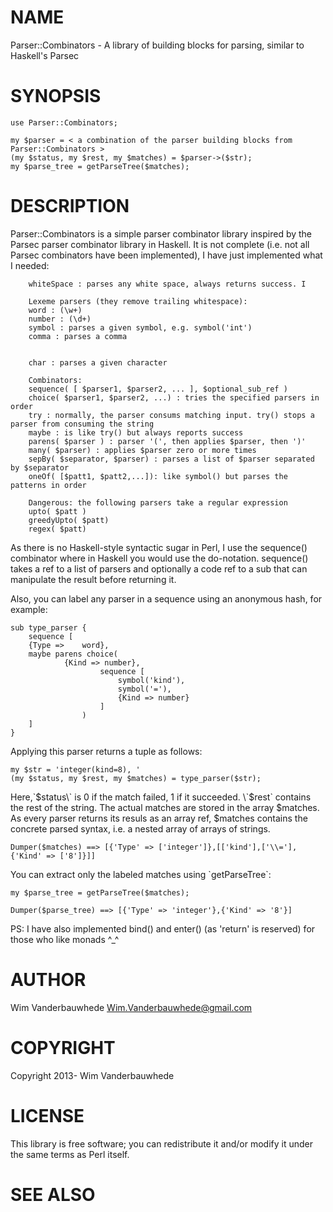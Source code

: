# NAME

Parser::Combinators - A library of building blocks for parsing, similar to Haskell's Parsec

# SYNOPSIS

    use Parser::Combinators;

    my $parser = < a combination of the parser building blocks from Parser::Combinators >
    (my $status, my $rest, my $matches) = $parser->($str);
    my $parse_tree = getParseTree($matches);



# DESCRIPTION

Parser::Combinators is a simple parser combinator library inspired by the Parsec parser combinator library in Haskell.
It is not complete (i.e. not all Parsec combinators have been implemented), I have just implemented what I needed:

        whiteSpace : parses any white space, always returns success. I

        Lexeme parsers (they remove trailing whitespace):
        word : (\w+)
        number : (\d+)
        symbol : parses a given symbol, e.g. symbol('int')
		comma : parses a comma
                

        char : parses a given character

        Combinators:
        sequence( [ $parser1, $parser2, ... ], $optional_sub_ref )
        choice( $parser1, $parser2, ...) : tries the specified parsers in order
        try : normally, the parser consums matching input. try() stops a parser from consuming the string
        maybe : is like try() but always reports success
        parens( $parser ) : parser '(', then applies $parser, then ')'
        many( $parser) : applies $parser zero or more times
        sepBy( $separator, $parser) : parses a list of $parser separated by $separator
        oneOf( [$patt1, $patt2,...]): like symbol() but parses the patterns in order

        Dangerous: the following parsers take a regular expression                                       
        upto( $patt )
        greedyUpto( $patt)
        regex( $patt)



As there is no Haskell-style syntactic sugar in Perl, I use the sequence() combinator where in Haskell you would use the do-notation.
sequence() takes a ref to a list of parsers and optionally a code ref to a sub that can manipulate the result before returning it.

Also, you can label any parser in a sequence using an anonymous hash, for example:

    sub type_parser {	
		sequence [
        {Type =>	word},
        maybe parens choice(
                {Kind => number},
						sequence [
							symbol('kind'),
							symbol('='),
                            {Kind => number}
						] 
					)        
		] 
    }

Applying this parser returns a tuple as follows:
   

    my $str = 'integer(kind=8), '
    (my $status, my $rest, my $matches) = type_parser($str);

Here,\`$status\` is 0 if the match failed, 1 if it succeeded.  \`$rest\` contains the rest of the string. 
The actual matches are stored in the array $matches. As every parser returns its resuls as an array ref, 
$matches contains the concrete parsed syntax, i.e. a nested array of arrays of strings. 

    Dumper($matches) ==> [{'Type' => ['integer']},[['kind'],['\\='],{'Kind' => ['8']}]]

You can extract only
the labeled matches using \`getParseTree\`:

    my $parse_tree = getParseTree($matches);

    Dumper($parse_tree) ==> [{'Type' => 'integer'},{'Kind' => '8'}]



PS: I have also implemented bind() and enter() (as 'return' is reserved) for those who like monads ^\_^

# AUTHOR

Wim Vanderbauwhede <Wim.Vanderbauwhede@gmail.com>

# COPYRIGHT

Copyright 2013- Wim Vanderbauwhede

# LICENSE

This library is free software; you can redistribute it and/or modify
it under the same terms as Perl itself.

# SEE ALSO
